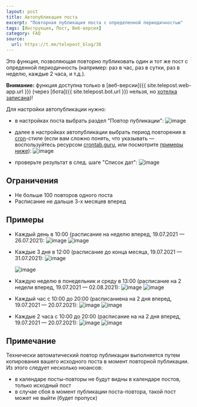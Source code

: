 ```yaml
---
layout: post
title: Автопубликация поста
excerpt: "Повторная публикация поста с определенной периодичностью"
tags: [Инструкция, Пост, Веб-версия]
category: FAQ
source:
  url: https://t.me/telepost_blog/38
---
```


Это функция, позволяющая повторно публиковать один и тот же пост с опреденной периодичность (например: раз в час, раз в сутки, раз в неделю, каждые 2 часа, и т.д.).

**Внимание:** функция доступна только в [веб-версии]({{ site.telepost.web-app.url }}) (через [бота]({{ site.telepost.bot.url }}) нельзя, но [хотелка записана](https://github.com/Telepost-me/support/issues/39))!

Для настройки автопубликации нужно:

* в настройках поста выбрать раздел "Повтор публикации":
  ![image](https://user-images.githubusercontent.com/24430718/126070159-8f4a327b-6b8c-4669-b707-89436a22a269.png)

* далее в настройках автопубликации выбрать период повторения в [cron](https://ru.wikipedia.org/wiki/Cron)-стиле (если вам сложно понять, что указывать — воспользуйтесь ресурсом [crontab.guru](https://crontab.guru), или посмотрите [примеры ниже](#примеры)):
  ![image](https://user-images.githubusercontent.com/24430718/126074407-a20cfe1d-2fed-46a0-8c83-19367778ecf6.png)

* проверьте результат в след. шаге "Список дат":
  ![image](https://user-images.githubusercontent.com/24430718/126080926-1bf5b5cb-dd00-4246-be11-81bb4598fdd0.png)


## Ограничения

* Не больше 100 повторов одного поста
* Расписание не дальше 3-х месяцев вперед


## Примеры

* Каждый день в 10:00 (расписание на неделю вперед, 19.07.2021 — 26.07.2021):
  ![image](https://user-images.githubusercontent.com/24430718/126081296-72fd5bc6-44ca-4ec7-9647-c5a1d17e5aec.png)
  ![image](https://user-images.githubusercontent.com/24430718/126081158-b163cacf-f31b-4d2b-a7fd-1ea3f95b1ae5.png)

* Каждые 3 дня в 12:00 (расписание до конца месяца, 19.07.2021 — 31.07.2021):
  ![image](https://user-images.githubusercontent.com/24430718/126081244-2b79d6c2-4153-46bd-85b8-c9dafbee9f31.png)

  ![image](https://user-images.githubusercontent.com/24430718/126081209-09daf9c8-fc48-471d-81b2-b32a3485db77.png)

* Каждую неделю в понедельник и среду в 13:00 (расписание на 2 недели вперед, 19.07.2021 — 02.08.2021):
  ![image](https://user-images.githubusercontent.com/24430718/126081352-1b62ddeb-2f0c-4c70-993a-37a22e65c2f0.png)
  ![image](https://user-images.githubusercontent.com/24430718/126081367-a30c3a38-609c-4867-b75d-d06b35f01c42.png)

* Каждый час с 10:00 до 20:00 (расписаниена на 2 дня вперед, 19.07.2021 — 20.07.2021):
  ![image](https://user-images.githubusercontent.com/24430718/126081521-2dcd5f46-8b2e-47d3-bebe-2cee9aa8c868.png)
  ![image](https://user-images.githubusercontent.com/24430718/126081578-47c748a5-3d85-452c-a9f4-e4cf421af7ee.png)

* Каждые 2 часа с 10:00 до 20:00 (расписание на на 2 дня вперед, 19.07.2021 — 20.07.2021):
  ![image](https://user-images.githubusercontent.com/24430718/126081677-23bdb313-fa79-40bf-886d-856abb08a80e.png)
  ![image](https://user-images.githubusercontent.com/24430718/126082153-41175d22-0ddb-4397-8bf1-a3c1ed2fecb9.png)


## Примечание

Технически автоматический повтор публикации выполняется путем копирования вашего исходного поста в момент повторной публикации. Из этого следует несколько нюансов:
* в календаре посты-повторы не будут видны в календаре постов, только исходный пост
* в случае сбоя в момент публикации поста-повтора, такой пост может не выйти (будет пропуск)
